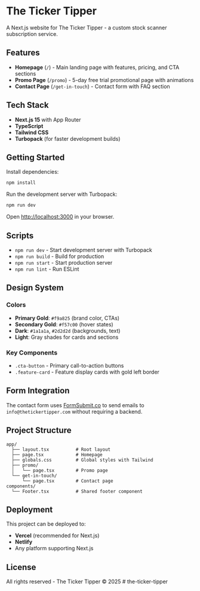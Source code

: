 # The Ticker Tipper

A Next.js website for The Ticker Tipper - a custom stock scanner subscription service.

## Features

- **Homepage** (`/`) - Main landing page with features, pricing, and CTA sections
- **Promo Page** (`/promo`) - 5-day free trial promotional page with animations
- **Contact Page** (`/get-in-touch`) - Contact form with FAQ section

## Tech Stack

- **Next.js 15** with App Router
- **TypeScript**
- **Tailwind CSS**
- **Turbopack** (for faster development builds)

## Getting Started

Install dependencies:

```bash
npm install
```

Run the development server with Turbopack:

```bash
npm run dev
```

Open [http://localhost:3000](http://localhost:3000) in your browser.

## Scripts

- `npm run dev` - Start development server with Turbopack
- `npm run build` - Build for production
- `npm run start` - Start production server
- `npm run lint` - Run ESLint

## Design System

### Colors

- **Primary Gold**: `#f9a825` (brand color, CTAs)
- **Secondary Gold**: `#f57c00` (hover states)
- **Dark**: `#1a1a1a`, `#2d2d2d` (backgrounds, text)
- **Light**: Gray shades for cards and sections

### Key Components

- `.cta-button` - Primary call-to-action buttons
- `.feature-card` - Feature display cards with gold left border

## Form Integration

The contact form uses [FormSubmit.co](https://formsubmit.co/) to send emails to `info@thetickertipper.com` without requiring a backend.

## Project Structure

```
app/
  ├── layout.tsx          # Root layout
  ├── page.tsx            # Homepage
  ├── globals.css         # Global styles with Tailwind
  ├── promo/
  │   └── page.tsx        # Promo page
  └── get-in-touch/
      └── page.tsx        # Contact page
components/
  └── Footer.tsx          # Shared footer component
```

## Deployment

This project can be deployed to:
- **Vercel** (recommended for Next.js)
- **Netlify**
- Any platform supporting Next.js

## License

All rights reserved - The Ticker Tipper © 2025
#   t h e - t i c k e r - t i p p e r  
 
